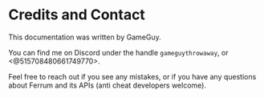 # Credits and Contact

This documentation was written by GameGuy.

You can find me on Discord under the handle `gameguythrowaway`, or <@515708480661749770>.

Feel free to reach out if you see any mistakes, or if you have any questions about Ferrum and its APIs (anti cheat
developers welcome).